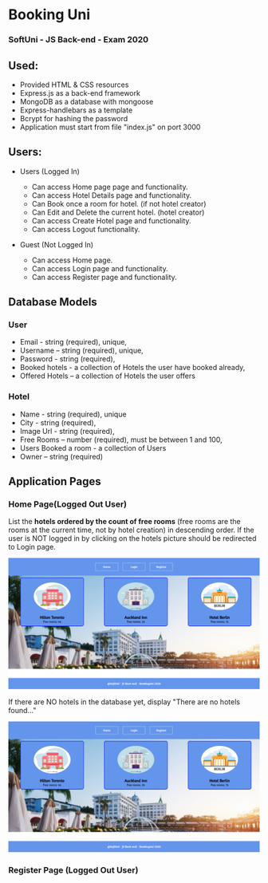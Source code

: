 # Booking Uni

### SoftUni - JS Back-end - Exam 2020

## Used:

- Provided HTML & CSS resources 
- Express.js as a back-end framework
- MongoDB as a database with mongoose
- Express-handlebars as a template
- Bcrypt for hashing the password
- Application must start from file "index.js" on port 3000

## Users:

* Users (Logged In)
    * Can access Home page page and functionality.
    * Can access Hotel Details page and functionality.
    * Can Book once a room for hotel. (if not hotel creator)
    * Can Edit and Delete the current hotel. (hotel creator)
    * Can access Create Hotel page and functionality.
    * Can access Logout functionality.

* Guest (Not Logged In)
    * Can access Home page.
    * Can access Login page and functionality.
    * Can access Register page and functionality.

## Database Models

### User

- Email - string (required), unique,
- Username – string (required), unique,
- Password - string (required),
- Booked hotels - a collection of Hotels the user have booked already,
- Offered Hotels – a collection of Hotels the user offers

### Hotel

- Name - string (required), unique
- City - string (required),
- Image Url - string (required),
- Free Rooms – number (required), must be between 1 and 100,
- Users Booked a room - a collection of Users
- Owner – string (required)

## Application Pages

### Home Page(Logged Out User)

List the **hotels ordered by the count of free rooms** (free rooms are the rooms at the current time, not by hotel creation) in descending order.
If the user is NOT logged in by clicking on the hotels picture should be redirected to Login page.

![Home Page](https://github.com/yveette/Booking-Uni/blob/main/readme_files/home_page.png)

If there are NO hotels in the database yet, display "There are no hotels found…"

![Home Page](https://github.com/yveette/Booking-Uni/blob/main/readme_files/home_page_not_found.png)

### Register Page (Logged Out User)  
